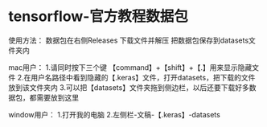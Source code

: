 # tensorflow-官方教程数据包

使用方法：
数据包在右侧Releases
下载文件并解压
把数据包保存到datasets文件夹内

mac用户：
1.请同时按下三个键 【command】+【shift】+【.】用来显示隐藏文件
2.在用户名路径中看到隐藏的【.keras】文件，打开datasets，把下载的文件放到该文件夹内
3.可以把【datasets】文件夹拖到侧边栏，以后还要下载好多数据包，都需要放到这里

window用户：
1.打开我的电脑
2.左侧栏-文稿-【.keras】-datasets
